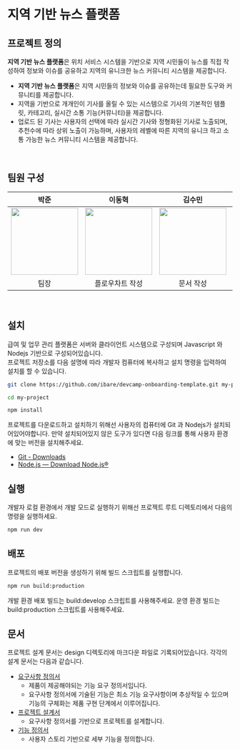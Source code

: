 # 지역 기반 뉴스 플랫폼

## 프로젝트 정의

**지역 기반 뉴스 플랫폼**은 위치 서비스 시스템을 기반으로 지역 시민들이 뉴스를 직접 작성하여 정보와 이슈를 공유하고 지역의 유니크한 뉴스 커뮤니티 시스템을 제공합니다.

- **지역 기반 뉴스 플랫폼**은 지역 시민들의 정보와 이슈를 공유하는데 필요한 도구와 커뮤니티를 제공합니다.
- 지역을 기반으로 개개인이 기사를 올릴 수 있는 시스템으로 기사의 기본적인 템플릿, 카테고리, 실시간 소통 기능(커뮤니티)을 제공합니다.
- 업로드 된 기사는 사용자의 선택에 따라 실시간 기사와 정형화된 기사로 노출되며, 추천수에 따라 상위 노출이 가능하며, 사용자의 레벨에 따른 지역의 유니크 하고 소통 가능한 뉴스 커뮤니티 시스템을 제공합니다.

<br>

## 팀원 구성

<div align="center">

|                                                          **박준**                                                           |                                                         **이동혁**                                                          |                                                           **김수민**                                                            |                                                         **박현성**                                                          |                               **지혜민**                               |
| :-------------------------------------------------------------------------------------------------------------------------: | :-------------------------------------------------------------------------------------------------------------------------: | :-----------------------------------------------------------------------------------------------------------------------------: | :-------------------------------------------------------------------------------------------------------------------------: | :--------------------------------------------------------------------: |
| [<img src="https://avatars.githubusercontent.com/u/157086374?v=4" height=150 width=150> <br/>](https://github.com/mutajune) | [<img src="https://avatars.githubusercontent.com/u/89085298?v=4" height=150 width=150> <br/>](https://github.com/LfromTheE) | [<img src="https://avatars.githubusercontent.com/u/95954000?s=64&v=4" height=150 width=150> <br/>](https://github.com/ssuminii) | [<img src="https://avatars.githubusercontent.com/u/170388640?v=4" height=150 width=150> <br/>](https://github.com/Haley513) | [<img src="" height=150 width=150> <br/>](https://github.com/ssuminii) |
|                                                            팀장                                                             |                                                       플로우차트 작성                                                       |                                                            문서 작성                                                            |                                                      리서치, 시장조사                                                       |                                  팀원                                  |

</div>

<br>

## 설치

급여 및 업무 관리 플랫폼은 서버와 클라이언트 시스템으로 구성되며 Javascript 와 Nodejs 기반으로 구성되어있습니다.<br>
프로젝트 저장소를 다음 설명에 따라 개발자 컴퓨터에 복사하고 설치 명령을 입력하여 설치를 할 수 있습니다.

```bash
git clone https://github.com/ibare/devcamp-onboarding-template.git my-project

cd my-project

npm install
```

프로젝트를 다운로드하고 설치하기 위해선 사용자의 컴퓨터에 Git 과 Nodejs가 설치되어있어야합니다.
만약 설치되어있지 않은 도구가 있다면 다음 링크를 통해 사용자 환경에 맞는 버전을 설치해주세요.

- [Git - Downloads](https://git-scm.com/downloads)
- [Node.js — Download Node.js®](https://nodejs.org/en/download/current)

## 실행

개발자 로컬 환경에서 개발 모드로 실행하기 위해선 프로젝트 루트 디렉토리에서 다음의 명령을 실행하세요.

```bash
npm run dev
```

## 배포

프로젝트의 배포 버전을 생성하기 위해 빌드 스크립트를 실행합니다.

```bash
npm run build:production
```

개발 환경 배포 빌드는 build:develop 스크립트를 사용해주세요.
운영 환경 빌드는 build:production 스크립트를 사용해주세요.

## 문서

프로젝트 설계 문서는 design 디렉토리에 마크다운 파일로 기록되어있습니다.
각각의 설계 문서는 다음과 같습니다.

- [요구사항 정의서](https://github.com/ssuminii/devcamp-onboarding-template/blob/main/design/%EC%9A%94%EA%B5%AC%EC%82%AC%ED%95%AD%EC%A0%95%EC%9D%98%EC%84%9C.md)
  - 제품이 제공해야되는 기능 요구 정의서입니다.
  - 요구사항 정의서에 기술된 기능은 최소 기능 요구사항이며 추상적일 수 있으며 기능의 구체화는 제품 구현 단계에서 이루어집니다.
- [프로젝트 설계서](https://github.com/ssuminii/devcamp-onboarding-template/blob/main/design/%ED%94%84%EB%A1%9C%EC%A0%9D%ED%8A%B8%EC%A0%95%EC%9D%98%EC%84%9C.md)
  - 요구사항 정의서를 기반으로 프로젝트를 설계합니다.
- [기능 정의서](https://github.com/ssuminii/devcamp-onboarding-template/blob/main/design/%EA%B8%B0%EB%8A%A5%EC%A0%95%EC%9D%98%EC%84%9C.md)
  - 사용자 스토리 기반으로 세부 기능을 정의합니다.
